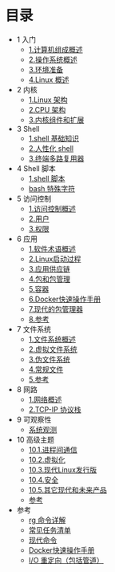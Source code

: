 # 目录

- 1 入门
  * [1.计算机组成概述](1_system/1.计算机组成概述.md)
  * [2.操作系统概述](1_system/2.操作系统概述.md)
  * [3.环境准备](1_system/3.环境准备.md)
  * [4.Linux 概述](1_system/4.Linux%20概述.md)
- 2 内核
  * [1.Linux 架构](2_kernel/1.Linux%20架构.md)
  * [2.CPU 架构](2_kernel/2.CPU%20架构.md)
  * [3.内核组件和扩展](2_kernel/3.内核组件和扩展.md)
- 3 Shell
  * [1.shell 基础知识](3_shell/1.shell%20基础知识.md)
  * [2.人性化 shell](3_shell/2.人性化%20shell.md)
  * [3.终端多路复用器](3_shell/3.终端多路复用器.md)
- 4 Shell 脚本
  * [1.shell 脚本](4_shell-script/1.shell%20脚本.md)
  * [bash 特殊字符](4_shell-script/bash%20特殊字符.md)
- 5 访问控制
  * [1.访问控制概述](5_acessContorl/1.访问控制概述.md)
  * [2.用户](5_acessContorl/2.用户.md)
  * [3.权限](5_acessContorl/3.权限.md)
- 6 应用
  * [1.软件术语概述](6_app/1.软件术语概述.md)
  * [2.Linux启动过程](6_app/2.Linux启动过程.md)
  * [3.应用供应链](6_app/3.应用供应链.md)
  * [4.包和包管理](6_app/4.包和包管理.md)
  * [5.容器](6_app/5.容器.md)
  * [6.Docker快速操作手册](6_app/6.Docker快速操作手册.md)
  * [7.现代的包管理器](6_app/7.现代的包管理器.md)
  * [8.参考](6_app/8.参考.md)
- 7 文件系统
  * [1.文件系统概述](7_filesystem/1.文件系统概述.md)
  * [2.虚拟文件系统](7_filesystem/2.虚拟文件系统.md)
  * [3.伪文件系统](7_filesystem/3.伪文件系统.md)
  * [4.常规文件](7_filesystem/4.常规文件.md)
  * [5.参考](7_filesystem/5.参考.md)
- 8 网路
  * [1.网络概述](8_networking/1.网络概述.md)
  * [2.TCP-IP 协议栈](8_networking/2.TCP-IP%20协议栈.md)
- 9 可观察性
  * [系统观测](9_observability/系统观测.md)
- 10 高级主题
  * [10.1.进程间通信](10_advanced/10.1.进程间通信.md)
  * [10.2.虚拟化](10_advanced/10.2.虚拟化.md)
  * [10.3.现代Linux发行版](10_advanced/10.3.现代Linux发行版.md)
  * [10.4.安全](10_advanced/10.4.安全.md)
  * [10.5.其它现代和未来产品](10_advanced/10.5.其它现代和未来产品.md)
  * [参考](10_advanced/参考.md)
- 参考
  * [rg 命令详解](addendum/rg命令详解.md)
  * [常见任务清单](addendum/常见任务清单.md)
  * [现代命令](addendum/现代命令.md)
  * [Docker快速操作手册](addendum/Docker快速操作手册.md) 
  * [I/O 重定向（包括管道）](addendum/IO重定向.md)
